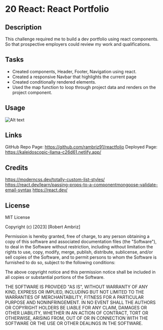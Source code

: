 # 20 React: React Portfolio

## Description

This challenge required me to build a dev portfolio using react components. So that prospective employers could review my work and qualifications.

## Tasks

- Created components, Header, Footer, Navigation using react.
- Created a responsive Navbar that highlights the current page
- Created conditionally rendered elements.
- Used the map function to loop through project data and renders on the project component.

## Usage

![Alt text](src/assets/images/ezgif-4-b6392238e5.gif)

## Links

GitHub Repo Page: https://github.com/rambriz91/reactfolio
Deployed Page: https://kaleidoscopic-llama-c26d61.netlify.app/

## Credits

https://moderncss.dev/totally-custom-list-styles/
https://react.dev/learn/passing-props-to-a-componentmongoose-validate-email-syntax
https://react.dev/


## License

MIT License

Copyright (c) [2023] [Robert Ambriz]

Permission is hereby granted, free of charge, to any person obtaining a copy
of this software and associated documentation files (the "Software"), to deal
in the Software without restriction, including without limitation the rights
to use, copy, modify, merge, publish, distribute, sublicense, and/or sell
copies of the Software, and to permit persons to whom the Software is
furnished to do so, subject to the following conditions:

The above copyright notice and this permission notice shall be included in all
copies or substantial portions of the Software.

THE SOFTWARE IS PROVIDED "AS IS", WITHOUT WARRANTY OF ANY KIND, EXPRESS OR
IMPLIED, INCLUDING BUT NOT LIMITED TO THE WARRANTIES OF MERCHANTABILITY,
FITNESS FOR A PARTICULAR PURPOSE AND NONINFRINGEMENT. IN NO EVENT SHALL THE
AUTHORS OR COPYRIGHT HOLDERS BE LIABLE FOR ANY CLAIM, DAMAGES OR OTHER
LIABILITY, WHETHER IN AN ACTION OF CONTRACT, TORT OR OTHERWISE, ARISING FROM,
OUT OF OR IN CONNECTION WITH THE SOFTWARE OR THE USE OR OTHER DEALINGS IN THE
SOFTWARE.
